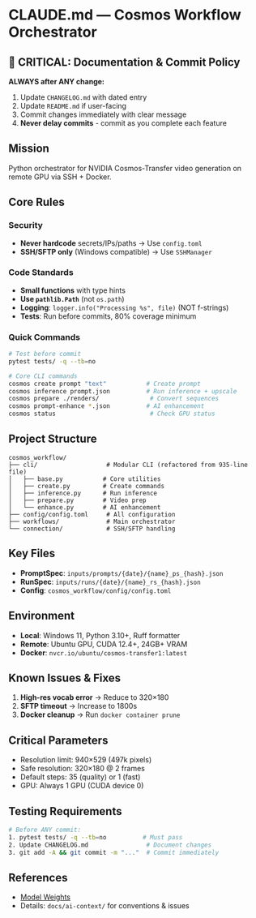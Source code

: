 # CLAUDE.md — Cosmos Workflow Orchestrator

## 🔴 CRITICAL: Documentation & Commit Policy
**ALWAYS after ANY change:**
1. Update `CHANGELOG.md` with dated entry
2. Update `README.md` if user-facing
3. Commit changes immediately with clear message
4. **Never delay commits** - commit as you complete each feature

## Mission
Python orchestrator for NVIDIA Cosmos-Transfer video generation on remote GPU via SSH + Docker.

## Core Rules

### Security
- **Never hardcode** secrets/IPs/paths → Use `config.toml`
- **SSH/SFTP only** (Windows compatible) → Use `SSHManager`

### Code Standards
- **Small functions** with type hints
- **Use `pathlib.Path`** (not `os.path`)
- **Logging**: `logger.info("Processing %s", file)` (NOT f-strings)
- **Tests**: Run before commits, 80% coverage minimum

### Quick Commands
```bash
# Test before commit
pytest tests/ -q --tb=no

# Core CLI commands
cosmos create prompt "text"           # Create prompt
cosmos inference prompt.json          # Run inference + upscale
cosmos prepare ./renders/              # Convert sequences
cosmos prompt-enhance *.json          # AI enhancement
cosmos status                          # Check GPU status
```

## Project Structure
```
cosmos_workflow/
├── cli/                   # Modular CLI (refactored from 935-line file)
│   ├── base.py           # Core utilities
│   ├── create.py         # Create commands
│   ├── inference.py      # Run inference
│   ├── prepare.py        # Video prep
│   └── enhance.py        # AI enhancement
├── config/config.toml     # All configuration
├── workflows/             # Main orchestrator
└── connection/            # SSH/SFTP handling
```

## Key Files
- **PromptSpec**: `inputs/prompts/{date}/{name}_ps_{hash}.json`
- **RunSpec**: `inputs/runs/{date}/{name}_rs_{hash}.json`
- **Config**: `cosmos_workflow/config/config.toml`

## Environment
- **Local**: Windows 11, Python 3.10+, Ruff formatter
- **Remote**: Ubuntu GPU, CUDA 12.4+, 24GB+ VRAM
- **Docker**: `nvcr.io/ubuntu/cosmos-transfer1:latest`

## Known Issues & Fixes
1. **High-res vocab error** → Reduce to 320×180
2. **SFTP timeout** → Increase to 1800s
3. **Docker cleanup** → Run `docker container prune`

## Critical Parameters
- Resolution limit: 940×529 (497k pixels)
- Safe resolution: 320×180 @ 2 frames
- Default steps: 35 (quality) or 1 (fast)
- GPU: Always 1 GPU (CUDA device 0)

## Testing Requirements
```bash
# Before ANY commit:
1. pytest tests/ -q --tb=no          # Must pass
2. Update CHANGELOG.md                # Document changes
3. git add -A && git commit -m "..."  # Commit immediately
```

## References
- [Model Weights](https://huggingface.co/collections/nvidia/cosmos-transfer1-67c9d328196453be6e568d3e)
- Details: `docs/ai-context/` for conventions & issues